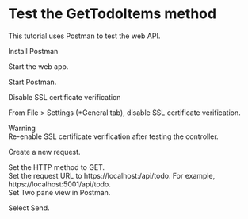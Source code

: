 # Test the GetTodoItems method
This tutorial uses Postman to test the web API.  

Install Postman  

Start the web app.  

Start Postman.  

Disable SSL certificate verification  

From File > Settings (*General tab), disable SSL certificate verification.  
 
Warning  
Re-enable SSL certificate verification after testing the controller.  

Create a new request.  

Set the HTTP method to GET.  
Set the request URL to https://localhost:<port>/api/todo. For example, https://localhost:5001/api/todo.  
Set Two pane view in Postman.  

Select Send.  
